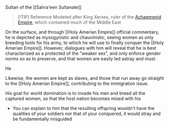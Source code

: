 Sultan of the [[Sahra'een Sultanate]]

> [!TIP] Reference
> Modeled after King Xerxes, ruler of the [Achaemenid Empire](https://en.wikipedia.org/wiki/Achaemenid_Empire), which contained much of the Middle East

On the surface, and through [[Holy Amerian Empire]] official commentary, he is depicted as mysogynistic and chauvinistic, seeing women as only breeding tools for his army, to which he will use to finally conquer the [[Holy Amerian Empire]]. However, dialogues with him will reveal that he is best characterized as a protected of the "weaker sex", and only enforce gender norms so as to preserve, and that women are easily led astray and must.

He 

Likewise, the women are kept as slaves, and those that run away go straight to the [[Holy Amerian Empire]], contributing to the immigration issue.

His goal for world domination is to invade his men and breed all the captured women, so that the host nation becomes mixed with his
- You can explain to him that the resulting offspring wouldn't have the qualities of your soldiers nor that of your conquered, it would stray and be fundamentally misguided